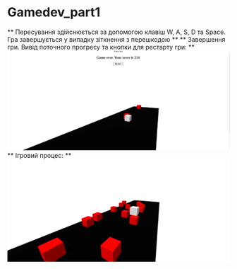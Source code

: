 # Gamedev_part1
** Пересування здійснюється за допомогою клавіш W, A, S, D та Space. Гра завершується у випадку зіткнення з перешкодою **
** Завершення гри. Вивід поточного прогресу та кнопки для рестарту гри: **
![Alt text](image.png)
** Ігровий процес: **
![Alt text](image-1.png)